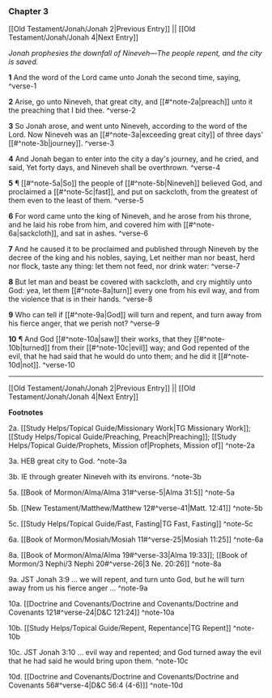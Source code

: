 ### Chapter 3

[[Old Testament/Jonah/Jonah 2|Previous Entry]]  ||  [[Old Testament/Jonah/Jonah 4|Next Entry]]

*Jonah prophesies the downfall of Nineveh—The people repent, and the city is saved.*

**1**  And the word of the Lord came unto Jonah the second time, saying, ^verse-1

**2**  Arise, go unto Nineveh, that great city, and [[#^note-2a|preach]] unto it the preaching that I bid thee. ^verse-2

**3**  So Jonah arose, and went unto Nineveh, according to the word of the Lord. Now Nineveh was an [[#^note-3a|exceeding great city]] of three days' [[#^note-3b|journey]]. ^verse-3

**4**  And Jonah began to enter into the city a day's journey, and he cried, and said, Yet forty days, and Nineveh shall be overthrown. ^verse-4

**5**  ¶ [[#^note-5a|So]] the people of [[#^note-5b|Nineveh]] believed God, and proclaimed a [[#^note-5c|fast]], and put on sackcloth, from the greatest of them even to the least of them. ^verse-5

**6**  For word came unto the king of Nineveh, and he arose from his throne, and he laid his robe from him, and covered him with [[#^note-6a|sackcloth]], and sat in ashes. ^verse-6

**7**  And he caused it to be proclaimed and published through Nineveh by the decree of the king and his nobles, saying, Let neither man nor beast, herd nor flock, taste any thing: let them not feed, nor drink water: ^verse-7

**8**  But let man and beast be covered with sackcloth, and cry mightily unto God: yea, let them [[#^note-8a|turn]] every one from his evil way, and from the violence that is in their hands. ^verse-8

**9**  Who can tell if [[#^note-9a|God]] will turn and repent, and turn away from his fierce anger, that we perish not? ^verse-9

**10**  ¶ And God [[#^note-10a|saw]] their works, that they [[#^note-10b|turned]] from their [[#^note-10c|evil]] way; and God repented of the evil, that he had said that he would do unto them; and he did it [[#^note-10d|not]]. ^verse-10


---
[[Old Testament/Jonah/Jonah 2|Previous Entry]]  ||  [[Old Testament/Jonah/Jonah 4|Next Entry]]


**Footnotes**


2a. [[Study Helps/Topical Guide/Missionary Work|TG Missionary Work]]; [[Study Helps/Topical Guide/Preaching, Preach|Preaching]]; [[Study Helps/Topical Guide/Prophets, Mission of|Prophets, Mission of]] ^note-2a

3a. HEB great city to God. ^note-3a

3b. IE through greater Nineveh with its environs. ^note-3b

5a. [[Book of Mormon/Alma/Alma 31#^verse-5|Alma 31:5]] ^note-5a

5b. [[New Testament/Matthew/Matthew 12#^verse-41|Matt. 12:41]] ^note-5b

5c. [[Study Helps/Topical Guide/Fast, Fasting|TG Fast, Fasting]] ^note-5c

6a. [[Book of Mormon/Mosiah/Mosiah 11#^verse-25|Mosiah 11:25]] ^note-6a

8a. [[Book of Mormon/Alma/Alma 19#^verse-33|Alma 19:33]]; [[Book of Mormon/3 Nephi/3 Nephi 20#^verse-26|3 Ne. 20:26]] ^note-8a

9a. JST Jonah 3:9 ... we will repent, and turn unto God, but he will turn away from us his fierce anger ... ^note-9a

10a. [[Doctrine and Covenants/Doctrine and Covenants/Doctrine and Covenants 121#^verse-24|D&C 121:24]] ^note-10a

10b. [[Study Helps/Topical Guide/Repent, Repentance|TG Repent]] ^note-10b

10c. JST Jonah 3:10 ... evil way and repented; and God turned away the evil that he had said he would bring upon them. ^note-10c

10d. [[Doctrine and Covenants/Doctrine and Covenants/Doctrine and Covenants 56#^verse-4|D&C 56:4 (4-6)]] ^note-10d
